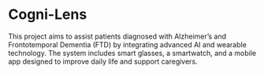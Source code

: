 # Cogni-Lens
This project aims to assist patients diagnosed with Alzheimer’s and Frontotemporal Dementia (FTD) by integrating advanced AI and wearable technology. The system includes smart glasses, a smartwatch, and a mobile app designed to improve daily life and support caregivers.

